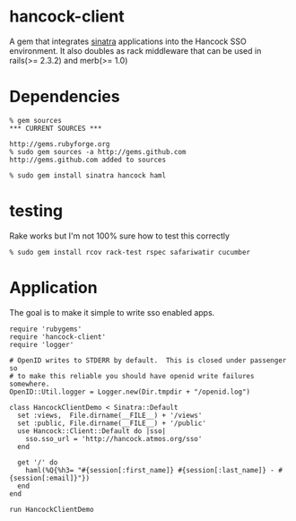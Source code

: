 hancock-client
==============

A gem that integrates [sinatra][sinatra] applications into the Hancock SSO
environment.  It also doubles as rack middleware that can be used in 
rails(>= 2.3.2) and merb(>= 1.0)

Dependencies
============
    % gem sources
    *** CURRENT SOURCES ***

    http://gems.rubyforge.org
    % sudo gem sources -a http://gems.github.com
    http://gems.github.com added to sources

    % sudo gem install sinatra hancock haml

testing
=======
Rake works but I'm not 100% sure how to test this correctly

    % sudo gem install rcov rack-test rspec safariwatir cucumber

Application
===========
The goal is to make it simple to write sso enabled apps.

    require 'rubygems'
    require 'hancock-client'
    require 'logger'

    # OpenID writes to STDERR by default.  This is closed under passenger so
    # to make this reliable you should have openid write failures somewhere.
    OpenID::Util.logger = Logger.new(Dir.tmpdir + "/openid.log")

    class HancockClientDemo < Sinatra::Default
      set :views,  File.dirname(__FILE__) + '/views'
      set :public, File.dirname(__FILE__) + '/public'
      use Hancock::Client::Default do |sso|
        sso.sso_url = 'http://hancock.atmos.org/sso'
      end

      get '/' do
        haml(%Q{%h3= "#{session[:first_name]} #{session[:last_name]} - #{session[:email]}"})
      end
    end

    run HancockClientDemo

[sinatra]: http://www.sinatrarb.com

